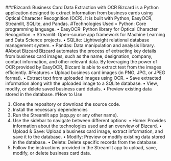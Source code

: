 ###Bizcard: Business Card Data Extraction with OCR
Bizcard is a Python application designed to extract information from business cards using Optical Character Recognition (OCR). It is built with Python, EasyOCR, Streamlit, SQLite, and Pandas.
#Technologies Used
•	Python: Core programming language.
•	EasyOCR: Python library for Optical Character Recognition.
•	Streamlit: Open-source app framework for Machine Learning and Data Science projects.
•	SQLite: Lightweight relational database management system.
•	Pandas: Data manipulation and analysis library.
#About Bizcard
Bizcard automates the process of extracting key details from business card images, such as the name, designation, company, contact information, and other relevant data. By leveraging the power of OCR provided by EasyOCR, Bizcard is able to extract text from the images efficiently.
#Features
•	Upload business card images (in PNG, JPG, or JPEG format).
•	Extract text from uploaded images using OCR.
•	Save extracted information along with the uploaded image to a SQLite database.
•	View, modify, or delete saved business card details.
•	Preview existing data stored in the database.
#How to Use
1.	Clone the repository or download the source code.
2.	Install the necessary dependencies
3.	Run the Streamlit app (app.py or any other name).
4.	Use the sidebar to navigate between different options:
•	Home: Provides information about the technologies used and an overview of Bizcard.
•	Upload & Save: Upload a business card image, extract information, and save it to the database.
•	Modify: Preview or modify existing data stored in the database.
•	Delete: Delete specific records from the database.
5.	Follow the instructions provided in the Streamlit app to upload, save, modify, or delete business card data.


